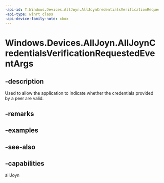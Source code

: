 ```yaml
---
-api-id: T:Windows.Devices.AllJoyn.AllJoynCredentialsVerificationRequestedEventArgs
-api-type: winrt class
-api-device-family-note: xbox
---
```


<!-- Class syntax.
public class AllJoynCredentialsVerificationRequestedEventArgs : Windows.Devices.AllJoyn.IAllJoynCredentialsVerificationRequestedEventArgs
-->

# Windows.Devices.AllJoyn.AllJoynCredentialsVerificationRequestedEventArgs

## -description
Used to allow the application to indicate whether the credentials provided by a peer are valid.

## -remarks

## -examples

## -see-also


## -capabilities
allJoyn
